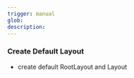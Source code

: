```yaml
---
trigger: manual
glob:
description:
---
```


### Create Default Layout
  - create default RootLayout and Layout
    